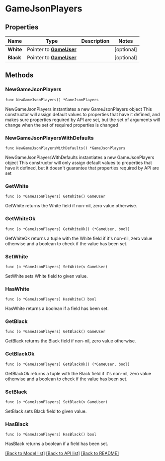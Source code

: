 # GameJsonPlayers

## Properties

Name | Type | Description | Notes
------------ | ------------- | ------------- | -------------
**White** | Pointer to [**GameUser**](GameUser.md) |  | [optional] 
**Black** | Pointer to [**GameUser**](GameUser.md) |  | [optional] 

## Methods

### NewGameJsonPlayers

`func NewGameJsonPlayers() *GameJsonPlayers`

NewGameJsonPlayers instantiates a new GameJsonPlayers object
This constructor will assign default values to properties that have it defined,
and makes sure properties required by API are set, but the set of arguments
will change when the set of required properties is changed

### NewGameJsonPlayersWithDefaults

`func NewGameJsonPlayersWithDefaults() *GameJsonPlayers`

NewGameJsonPlayersWithDefaults instantiates a new GameJsonPlayers object
This constructor will only assign default values to properties that have it defined,
but it doesn't guarantee that properties required by API are set

### GetWhite

`func (o *GameJsonPlayers) GetWhite() GameUser`

GetWhite returns the White field if non-nil, zero value otherwise.

### GetWhiteOk

`func (o *GameJsonPlayers) GetWhiteOk() (*GameUser, bool)`

GetWhiteOk returns a tuple with the White field if it's non-nil, zero value otherwise
and a boolean to check if the value has been set.

### SetWhite

`func (o *GameJsonPlayers) SetWhite(v GameUser)`

SetWhite sets White field to given value.

### HasWhite

`func (o *GameJsonPlayers) HasWhite() bool`

HasWhite returns a boolean if a field has been set.

### GetBlack

`func (o *GameJsonPlayers) GetBlack() GameUser`

GetBlack returns the Black field if non-nil, zero value otherwise.

### GetBlackOk

`func (o *GameJsonPlayers) GetBlackOk() (*GameUser, bool)`

GetBlackOk returns a tuple with the Black field if it's non-nil, zero value otherwise
and a boolean to check if the value has been set.

### SetBlack

`func (o *GameJsonPlayers) SetBlack(v GameUser)`

SetBlack sets Black field to given value.

### HasBlack

`func (o *GameJsonPlayers) HasBlack() bool`

HasBlack returns a boolean if a field has been set.


[[Back to Model list]](../README.md#documentation-for-models) [[Back to API list]](../README.md#documentation-for-api-endpoints) [[Back to README]](../README.md)


